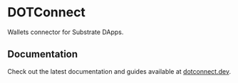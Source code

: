 # DOTConnect

Wallets connector for Substrate DApps.

## Documentation

Check out the latest documentation and guides available at [dotconnect.dev](https://dotconnect.dev/).
